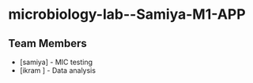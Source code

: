 # microbiology-lab--Samiya-M1-APP
## Team Members
- [samiya] - MIC testing
- [ikram ] - Data analysis
